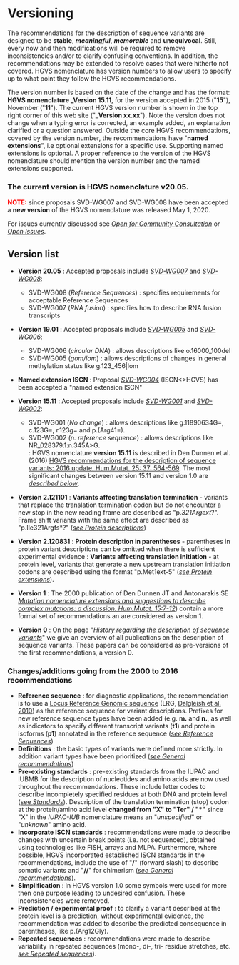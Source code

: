 # Versioning

The recommendations for the description of sequence variants are designed to be **stable**, _**meaningful**_, _**memorable**_ and **unequivocal**. Still, every now and then modifications will be required to remove inconsistencies and/or to clarify confusing conventions. In addition, the recommendations may be extended to resolve cases that were hitherto not covered. HGVS nomenclature has version numbers to allow users to specify up to what point they follow the HGVS recommendations.

The version number is based on the date of the change and has the format: **HGVS nomenclature _Version 15.11**, for the version accepted in 2015 ("**15**"), November ("**11**"). The current HGVS version number is shown in the top right corner of this web site ("_**Version xx.xx**"). Note the version does not change when a typing error is corrected, an example added, an explanation clarified or a question answered. Outside the core HGVS recommendations, covered by the version number, the recommendations have "**named extensions**", i.e optional extensions for a specific use. Supporting named extensions is optional. A proper reference to the version of the HGVS nomenclature should mention the version number and the named extensions supported.

### The current version is HGVS nomenclature v20.05.

**<font color="red">NOTE:</font>** since proposals SVD-WG007 and SVD-WG008 have been accepted a **new version** of the HGVS nomenclature was released May 1, 2020.

For issues currently discussed see [_Open for Community Consultation_](/background/consultation/) or [_Open Issues_](/recommendations/open-issues/).

## Version list

*	**Version 20.05**
	:	Accepted proposals include [_SVD-WG007_](/background/consultation/SVD-WG007/) and [_SVD-WG008_](/background/consultation/SVD-WG008/):
	*	SVD-WG008 (_Reference Sequences_)
		:	specifies requirements for acceptable Reference Sequences  
	*	SVD-WG007 (_RNA fusion_)
		:	specifies how to describe RNA fusion transcripts   

*	**Version 19.01**
	:	Accepted proposals include [_SVD-WG005_](/background/consultation/SVD-WG005/) and [_SVD-WG006_](/background/consultation/SVD-WG006/):
	*	SVD-WG006 (_circular DNA_)
		:	allows descriptions like o.16000_100del  
	*	SVD-WG005 (_gom/lom_)
		:	allows descriptions of changes in general methylation status like g.123_456|lom  

*	**Named extension ISCN**
	:	Proposal [_SVD-WG004_](/background/consultation/SVD-WG004/) (ISCN<>HGVS) has been accepted a "named extension ISCN"

*	**Version 15.11**
	:	Accepted proposals include [_SVD-WG001_](/background/consultation/SVD-WG001/) and [_SVD-WG002_](/background/consultation/SVD-WG002/):
	*	SVD-WG001 (_No change_)
		:	allows descriptions like g.11890634G=, c.123G=, r.123g= and p.(Arg41=).
	*	SVD-WG002 (_n. reference sequence_)
		:	allows descriptions like NR_028379.1:n.345A>G.  
	:	HGVS nomenclature **version 15.11** is described in Den Dunnen et al. (2016) [HGVS recommendations for the description of sequence variants: 2016 update. Hum.Mutat. 25: 37: 564-569](http://onlinelibrary.wiley.com/doi/10.1002/humu.22981/pdf). The most significant changes between version 15.11 and version 1.0 are [_described below_](#v1511). 

*	**Version 2.121101**
	:	**Variants affecting translation termination**  -  variants that replace the translation termination codon but do not encounter a new stop in the new reading frame are described as "p.*321Argext*?". Frame shift variants with the same effect are described as "p.Ile321Argfs*?" ([_see Protein descriptions_](/recommendations/protein/variant/extension))

*	**Version 2.120831**
	:	**Protein description in parentheses**  -  parentheses in protein variant descriptions can be omitted when there is sufficient experimental evidence
	:	**Variants affecting translation initiation**  -  at protein level, variants that generate a new upstream translation initiation codons are described using the format "p.Met1ext-5" ([_see Protein extensions_](/recommendations/protein/variant/extension)).

*	**Version 1**
	:	The 2000 publication of Den Dunnen JT and Antonarakis SE [_Mutation nomenclature extensions and suggestions to describe complex mutations: a discussion. Hum.Mutat. 15:7-12_](http://www3.interscience.wiley.com/cgi-bin/fulltext/68503056/PDFSTART)) contain a more formal set of recommendations an are considered as version 1.

*	**Version 0**
	:	On the page "[_History regarding the description of sequence variants_](/history/)" we give an overview of all publications on the description of sequence variants. These papers can be considered as pre-versions of the first recommendations, a version 0.

<a name ="v1511"></a>
### Changes/additions going from the 2000 to 2016 recommendations 

*   **Reference sequence**
	:	for diagnostic applications, the recommendation is to use a [Locus Reference Genomic sequence](http://www.lrg-sequence.org/) (LRG, [Dalgleish et al. 2010](http://genomemedicine.com/content/2/4/24)) as the reference sequence for variant descriptions. Prefixes for new reference sequence types have been added (e.g. **m.** and **n.**, as well as indicators to specify different transcript variants (**t1**) and protein isoforms (**p1**) annotated in the reference sequence ([_see Reference Sequences_](/background/refseq#DNAc))
*	**Definitions**
	:	the basic types of variants were defined more strictly. In addition variant types have been prioritized ([_see General recommendations_](/recommendations/general))
*   **Pre-existing standards**
	:	pre-existing standards from the IUPAC and IUBMB for the description of nucleotides and amino acids are now used throughout the recommendations. These include letter codes to describe incompletely specified residues at both DNA and protein level ([see _Standards_](/background/standards#aacode)). Description of the translation termination (stop) codon at the protein/amino acid level **changed from "X" to "Ter" / "*"** since "X" in the _IUPAC-IUB_ nomenclature means an "_unspecified_" or "_unknown_" amino acid.
*   **Incorporate ISCN standards**
	:	recommendations were made to describe changes with uncertain break points (i.e. not sequenced), obtained using technologies like FISH, arrays and MLPA. Furthermore, where possible, HGVS incorporated established ISCN standards in the recommendations, include the use of "**/**" (forward slash) to describe somatic variants and "**//**" for chimerism ([_see General recommendations_](/recommendations/general)). 
*   **Simplification**
	:	in HGVS version 1.0 some symbols were used for more then one purpose leading to undesired confusion. These inconsistencies were removed.
*   **Prediction / experimental proof**
	:	to clarify a variant described at the protein level is a prediction, without experimental evidence, the recommendation was added to describe the predicted consequence in parentheses, like p.(Arg12Gly). 
*   **Repeated sequences**
	:	recommendations were made to describe variability in repeated sequences (mono-, di-, tri- residue stretches, etc. [_see Repeated sequences_](/recommendations/DNA/variant/repeated)).

